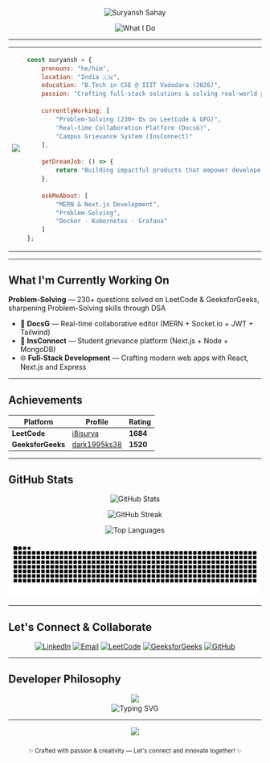 <div align="center">

  <!-- Capsule-Render Animated Banner -->
  <img
    src="https://capsule-render.vercel.app/api?type=waving&color=gradient&height=120&section=header&text=Suryansh+Sahay&fontSize=50"
    alt="Suryansh Sahay"
  />

  <!-- Typing SVG Showing Your Projects, Problem-Solving, and Academic Info -->
  <img
    src="https://readme-typing-svg.herokuapp.com?font=JetBrains+Mono&size=22&duration=3000&pause=1000&color=00FF41&center=true&vCenter=true&width=800&height=130&multiline=true&lines=%3E+Building+DocsG+%7C+InsConnect+%7C+NextShop...;%3E+B.Tech+CSE+IIIT+Vadodara+2026...;%3E+Problem-Solving+Activated...;%3E+Crafting+dev+tools+that+spark+joy+%F0%9F%9A%80"
    alt="What I Do"
  />

</div>

---

<table>
<tr>
<td width="30%">
  
<img src="https://user-images.githubusercontent.com/74038190/229223263-cf2e4b07-2615-4f87-9c38-e37600f8381a.gif" width="400">

</td>

<td width="30%">

```javascript
const suryansh = {
    pronouns: "he/him",
    location: "India 🇮🇳",
    education: "B.Tech in CSE @ IIIT Vadodara (2026)",
    passion: "Crafting full-stack solutions & solving real-world problems",
    
    currentlyWorking: [
        "Problem-Solving (230+ Qs on LeetCode & GFG)",
        "Real-time Collaboration Platform (DocsG)",
        "Campus Grievance System (InsConnect)"
    ],

    getDreamJob: () => {
        return "Building impactful products that empower developers 🚀";
    },
    
    askMeAbout: [
        "MERN & Next.js Development",
        "Problem-Solving",
        "Docker · Kubernetes · Grafana"
    ]
};

```
</td>

</tr>
</table>

---

## What I'm Currently Working On

**Problem-Solving** — 230+ questions solved on LeetCode & GeeksforGeeks, sharpening Problem-Solving skills through DSA
- 📑 **DocsG** — Real-time collaborative editor (MERN + Socket.io + JWT + Tailwind)  
- 🏫 **InsConnect** — Student grievance platform (Next.js + Node + MongoDB) 
- 🌐 **Full-Stack Development** — Crafting modern web apps with React, Next.js and Express
  
---

## Achievements

<div align="center">

| Platform | Profile | Rating |
|----------|---------|--------|
| **LeetCode** | [i8isurya](https://leetcode.com/u/i8isurya/) | **1684** |
| **GeeksforGeeks** | [dark1995ks38](https://www.geeksforgeeks.org/user/dark1995ks38/) | **1520** |

</div>

---

## GitHub Stats

<div align="center">
  
  <!-- GitHub Stats Card -->
  <img 
    src="https://github-readme-stats.vercel.app/api?username=suryansh-sahay&show_icons=true&theme=tokyonight&hide_border=true" 
    alt="GitHub Stats" 
  />
  
  <!-- GitHub Streaks -->
![GitHub Streak](https://github-readme-streak-stats.herokuapp.com?user=suryansh-sahay&theme=tokyonight&hide_border=true)



  <!-- Top Languages -->
  <img 
    src="https://github-readme-stats.vercel.app/api/top-langs/?username=suryansh-sahay&layout=compact&theme=tokyonight&hide_border=true" 
    alt="Top Languages" 
  />

</div>

<picture>
  <source media="(prefers-color-scheme: dark)" srcset="https://raw.githubusercontent.com/suryansh-sahay/suryansh-sahay/output/github-contribution-grid-snake-dark.svg?timestamp=123" />
  <source media="(prefers-color-scheme: light)" srcset="https://raw.githubusercontent.com/suryansh-sahay/suryansh-sahay/output/github-contribution-grid-snake.svg?timestamp=123" />
  <img alt="github contribution grid snake animation" src="https://raw.githubusercontent.com/suryansh-sahay/suryansh-sahay/output/github-contribution-grid-snake.svg?timestamp=123" />
</picture>


---

## Let's Connect & Collaborate

<div align="center">

[![LinkedIn](https://img.shields.io/badge/LinkedIn-0A66C2?style=for-the-badge&logo=linkedin&logoColor=white)](https://www.linkedin.com/in/suryansh-sahay-2a426a27a/)
[![Email](https://img.shields.io/badge/Email-EA4335?style=for-the-badge&logo=gmail&logoColor=white)](mailto:suryanshsahay664@gmail.com)
[![LeetCode](https://img.shields.io/badge/LeetCode-FFA116?style=for-the-badge&logo=leetcode&logoColor=white)](https://leetcode.com/u/i8isurya/)
[![GeeksforGeeks](https://img.shields.io/badge/GeeksforGeeks-2F8D46?style=for-the-badge&logo=geeksforgeeks&logoColor=white)](https://www.geeksforgeeks.org/user/dark1995ks38/)
[![GitHub](https://img.shields.io/badge/GitHub-100000?style=for-the-badge&logo=github&logoColor=white)](https://github.com/suryansh-sahay)

</div>

---

## Developer Philosophy

<div align="center">
  <img src="https://quotes-github-readme.vercel.app/api?type=horizontal&theme=tokyonight&quote=First%2C%20solve%20the%20problem.%20Then%2C%20write%20the%20code.&author=John%20Johnson" />
</div>


<div align="center">
  <img src="https://readme-typing-svg.herokuapp.com?font=Fira+Code&pause=1000&color=00FF41&center=true&vCenter=true&width=800&lines=Code.+Create.+Innovate.;Debugging+is+where+magic+happens.;Problem+solving+fuels+my+journey.;Building+tools+that+empower+developers." alt="Typing SVG" />
</div>

---
<p align="center">
  <img src="https://capsule-render.vercel.app/api?type=waving&color=gradient&customColorList=2,12,18,24&height=120&section=footer&text=%20Thanks%20for%20visiting!&fontSize=24&fontColor=fff&fontAlignY=65&desc=%20Drop%20a%20⭐%20if%20you%20like%20my%20profile!&descSize=16&descAlignY=85" />
</p>


<!-- Footer Text -->
<p align="center">
  <sub>✨ Crafted with passion & creativity — Let's connect and innovate together! ✨</sub>
</p>

</div>

<!-- 
    You're thorough enough to read the source code!
    That's the kind of attention to detail I bring to every project.
    - Suryansh 💫
-->
